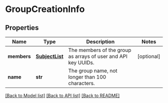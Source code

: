 # GroupCreationInfo

## Properties
Name | Type | Description | Notes
------------ | ------------- | ------------- | -------------
**members** | [**SubjectList**](SubjectList.md) | The members of the group as arrays of user and API key UUIDs. | [optional] 
**name** | **str** | The group name, not longer than 100 characters. | 

[[Back to Model list]](../README.md#documentation-for-models) [[Back to API list]](../README.md#documentation-for-api-endpoints) [[Back to README]](../README.md)


